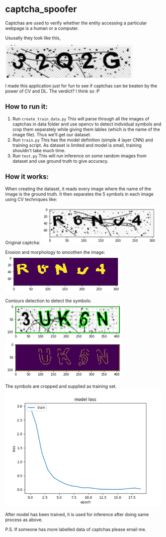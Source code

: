 # captcha_spoofer

Captchas are used to verify whether the entity accessing a particular webpage is a human or a computer.

Ususally they look like this, 

![alt text](https://github.com/bharshal/captcha_spoofer/blob/master/data/32Q2G.png)

I made this application just for fun to see if captchas can be beaten by the power of CV and DL.
The verdict? I think so :P

## How to run it:

1) Run `create_train_data.py`
  This will parse through all the images of captchas in data folder and use opencv to detect individual symbols and crop them separately while giving them lables (which is the name of the image file). Thus we'll get our dataset.
2) Run `train.py` 
  This has the model definition (simple 4 layer CNN) and training script. As dataset is limited and model is small, training shouldn't take much time.  
3) Run `test.py`
  This will run inference on some random images from dataset and use ground truth to give accuracy.
  
  
## How it works:

When creating the dataset, it reads every image where the name of the image is the ground truth.
It then separates the 5 symbols in each image using CV techniques like:

Original captcha:
![alt text](https://github.com/bharshal/captcha_spoofer/blob/master/index2.png)

Erosion and morphology to smoothen the image:
![alt text](https://github.com/bharshal/captcha_spoofer/blob/master/index3.png)

Contours detection to detect the symbols:
![alt text](https://github.com/bharshal/captcha_spoofer/blob/master/index.png)
![alt text](https://github.com/bharshal/captcha_spoofer/blob/master/index1.png)

The symbols are cropped and supplied as training set.
![alt text](https://github.com/bharshal/captcha_spoofer/blob/master/train_loss.png)

After model has been trained, it is used for inference after doing same process as above.


P.S. If someone has more labelled data of captchas please email me.



  
  
